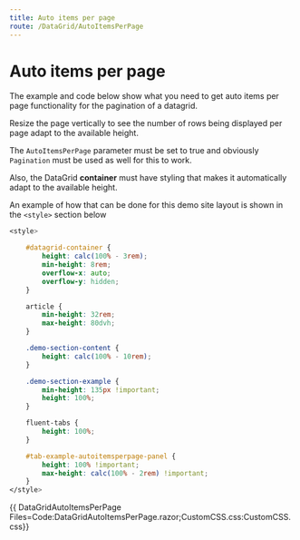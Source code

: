 ```yaml
---
title: Auto items per page
route: /DataGrid/AutoItemsPerPage
---
```


# Auto items per page

The example and code below show what you need to get auto items per page functionality for the pagination of a datagrid.

Resize the page vertically to see the number of rows being displayed per page adapt to the available height.

The `AutoItemsPerPage` parameter must be set to true and obviously `Pagination` must be used as well for this to work.

Also, the DataGrid **container** must have styling that makes it automatically adapt to the available height.

An example of how that can be done for this demo site layout is shown in the `<style>` section below

```css
<style>

    #datagrid-container {
        height: calc(100% - 3rem);
        min-height: 8rem;
        overflow-x: auto;
        overflow-y: hidden;
    }

    article {
        min-height: 32rem;
        max-height: 80dvh;
    }

    .demo-section-content {
        height: calc(100% - 10rem);
    }

    .demo-section-example {
        min-height: 135px !important;
        height: 100%;
    }

    fluent-tabs {
        height: 100%;
    }

    #tab-example-autoitemsperpage-panel {
        height: 100% !important;
        max-height: calc(100% - 2rem) !important;
    }
</style>
```

{{ DataGridAutoItemsPerPage Files=Code:DataGridAutoItemsPerPage.razor;CustomCSS.css:CustomCSS.css}}

